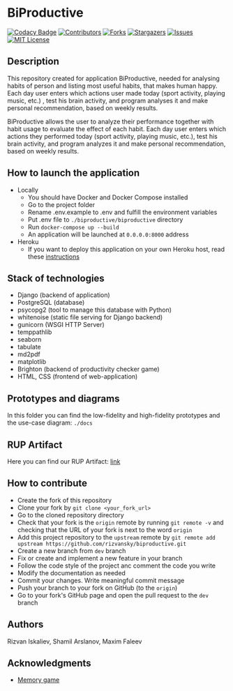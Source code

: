 # BiProductive

[![Codacy Badge](https://api.codacy.com/project/badge/Grade/1b8fcfb3465a4f02ab9a2d6dc445dfed)](https://app.codacy.com/gh/rizvansky/biproductive?utm_source=github.com&utm_medium=referral&utm_content=rizvansky/biproductive&utm_campaign=Badge_Grade_Settings)
[![Contributors][contributors-shield]][contributors-url]
[![Forks][forks-shield]][forks-url]
[![Stargazers][stars-shield]][stars-url]
[![Issues][issues-shield]][issues-url]
[![MIT License][license-shield]][license-url]

## Description
This repository created for application BiProductive, needed for analysing habits of person and listing most useful
habits, that makes human happy. Each day user enters which actions user made today (sport activity, playing music, etc.)
, test his brain activity, and program analyses it and make personal recommendation, based on weekly results.

BiProductive allows the user to analyze their performance together with habit usage to evaluate the effect of each
habit. Each day user enters which actions they performed today (sport activity, playing music, etc.), test his brain
activity, and program analyzes it and make personal recommendation, based on weekly results.

## How to launch the application
- Locally
    - You should have Docker and Docker Compose installed
    - Go to the project folder
    - Rename .env.example to .env and fulfill the environment variables
    - Put .env file to ```./biproductive/biproductive``` directory
    - Run ```docker-compose up --build```
    - An application will be launched at ```0.0.0.0:8000``` address
- Heroku
    - If you want to deploy this application on your own Heroku host, read these [instructions](./docs/heroku-deploy.md)

## Stack of technologies
- Django (backend of application)
- PostgreSQL (database)
- psycopg2 (tool to manage this database with Python)
- whitenoise (static file serving for Django backend)
- gunicorn (WSGI HTTP Server)
- temppathlib
- seaborn
- tabulate
- md2pdf
- matplotlib
- Brighton (backend of productivity checker game)
- HTML, CSS (frontend of web-application)

## Prototypes and diagrams 
In this folder you can find the low-fidelity and high-fidelity prototypes and the use-case diagram: `./docs`

## RUP Artifact
Here you can find our RUP Artifact: 
[link](https://docs.google.com/document/d/14AMeCV4WJotkQ8lvZcl2u_bB66lMKmu4/edit?usp=sharing&ouid=109541784549585358096&rtpof=true&sd=true)

## How to contribute
- Create the fork of this repository
- Clone your fork by ```git clone <your_fork_url>```
- Go to the cloned repository directory
- Check that your fork is the ```origin``` remote by running ```git remote -v``` and checking that the URL of your fork is next to the word ```origin```
- Add this project repository to the ```upstream``` remote by ```git remote add upstream https://github.com/rizvansky/biproductive.git```
- Create a new branch from ```dev``` branch
- Fix or create and implement a new feature in your branch
- Follow the code style of the project anc comment the code you write
- Modify the documentation as needed
- Commit your changes. Write meaningful commit message
- Push your branch to your fork on GitHub (to the ```origin```)
- Go to your fork's GitHub page and open the pull request to the ```dev``` branch

## Authors
Rizvan Iskaliev, Shamil Arslanov, Maxim Faleev

## Acknowledgments
- [Memory game](https://github.com/beumsk/Memory)

<!-- MARKDOWN LINKS & IMAGES -->
<!-- https://www.markdownguide.org/basic-syntax/#reference-style-links -->
[contributors-shield]: https://img.shields.io/github/contributors/rizvansky/biproductive.svg?style=flat&logo=appveyor
[contributors-url]: https://github.com/rizvansky/biproductive/graphs/contributors
[forks-shield]: https://img.shields.io/github/forks/rizvansky/biproductive.svg?style=flat&logo=appveyor
[forks-url]: https://github.com/rizvansky/biproductive/network/members
[stars-shield]: https://img.shields.io/github/stars/rizvansky/biproductive.svg?style=flat&logo=appveyor
[stars-url]: https://github.com/rizvansky/biproductive/stargazers
[issues-shield]: https://img.shields.io/github/issues/rizvansky/biproductive.svg?style=flat&logo=appveyor
[issues-url]: https://github.com/rizvansky/biproductive/issues
[license-shield]: https://img.shields.io/github/license/rizvansky/biproductive.svg?style=flat&logo=appveyor
[license-url]: https://github.com/rizvansky/biproductive/blob/main/LICENSE
